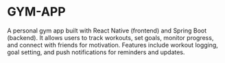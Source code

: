 # GYM-APP
A personal gym app built with React Native (frontend) and Spring Boot (backend). It allows users to track workouts, set goals, monitor progress, and connect with friends for motivation. Features include workout logging, goal setting, and push notifications for reminders and updates.
